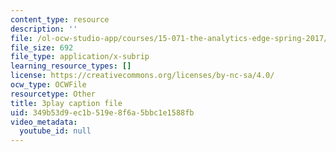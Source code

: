```yaml
---
content_type: resource
description: ''
file: /ol-ocw-studio-app/courses/15-071-the-analytics-edge-spring-2017/349b53d9ec1b519e8f6a5bbc1e1588fb_ww-S4khiumM.vtt
file_size: 692
file_type: application/x-subrip
learning_resource_types: []
license: https://creativecommons.org/licenses/by-nc-sa/4.0/
ocw_type: OCWFile
resourcetype: Other
title: 3play caption file
uid: 349b53d9-ec1b-519e-8f6a-5bbc1e1588fb
video_metadata:
  youtube_id: null
---
```

